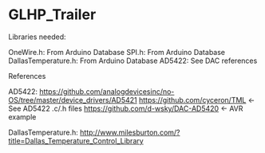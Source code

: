 GLHP_Trailer
============

Libraries needed:

OneWire.h: From Arduino Database
SPI.h: From Arduino Database
DallasTemperature.h: From Arduino Database
AD5422: See DAC references


References

AD5422:
https://github.com/analogdevicesinc/no-OS/tree/master/device_drivers/AD5421
https://github.com/cyceron/TML <-See AD5422 .c/.h files
https://github.com/d-wsky/DAC-AD5420 <- AVR example
   
DallasTemperature.h: http://www.milesburton.com/?title=Dallas_Temperature_Control_Library